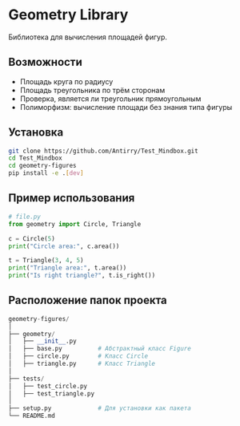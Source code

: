 # Geometry Library

Библиотека для вычисления площадей фигур.

## Возможности
- Площадь круга по радиусу
- Площадь треугольника по трём сторонам
- Проверка, является ли треугольник прямоугольным
- Полиморфизм: вычисление площади без знания типа фигуры

## Установка
```bash
git clone https://github.com/Antirry/Test_Mindbox.git
cd Test_Mindbox
cd geometry-figures
pip install -e .[dev]
```



## Пример использования
```py
# file.py
from geometry import Circle, Triangle

c = Circle(5)
print("Circle area:", c.area())

t = Triangle(3, 4, 5)
print("Triangle area:", t.area())
print("Is right triangle?", t.is_right())
```

## Расположение папок проекта

```py
geometry-figures/
│
├── geometry/
│   ├── __init__.py
│   ├── base.py          # Абстрактный класс Figure
│   ├── circle.py        # Класс Circle
│   ├── triangle.py      # Класс Triangle
│
├── tests/
│   ├── test_circle.py
│   ├── test_triangle.py
│
├── setup.py             # Для установки как пакета
└── README.md
```